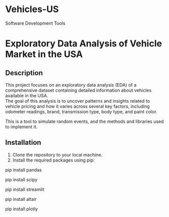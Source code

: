 # Vehicles-US
Software Development Tools

# Exploratory Data Analysis of Vehicle Market in the USA

## Description

This project focuses on an exploratory data analysis (EDA) of a comprehensive dataset containing detailed information about vehicles available in the USA.       
The goal of this analysis is to uncover patterns and insights related to vehicle pricing and how it varies across several key factors, including odometer readings, brand, transmission type, body type, and paint color.    
 
This is a tool to simulate random events, and the methods and libraries used to implement it. 

## Installation
<ol>
<li>Clone the repository to your local machine.</li>
<li>Install the required packages using pip:</li>
</ol>
<p>pip install pandas</p>
<p>pip install scipy</p>
<p>pip install streamlit</p> 
<p>pip install altair</p>
<p>pip install plotly</p>